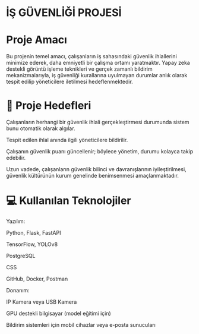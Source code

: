 # İŞ GÜVENLİĞİ PROJESİ

# Proje Amacı
Bu projenin temel amacı, çalışanların iş sahasındaki güvenlik ihlallerini minimize ederek, daha emniyetli bir çalışma ortamı yaratmaktır. Yapay zeka destekli görüntü işleme teknikleri ve gerçek zamanlı bildirim mekanizmalarıyla, iş güvenliği kurallarına uyulmayan durumlar anlık olarak tespit edilip yöneticilere iletilmesi hedeflenmektedir.

# 🎯 Proje Hedefleri
Çalışanların herhangi bir güvenlik ihlali gerçekleştirmesi durumunda sistem bunu otomatik olarak algılar.

Tespit edilen ihlal anında ilgili yöneticilere bildirilir.

Çalışanın güvenlik puanı güncellenir; böylece yönetim, durumu kolayca takip edebilir.

Uzun vadede, çalışanların güvenlik bilinci ve davranışlarının iyileştirilmesi, güvenlik kültürünün kurum genelinde benimsenmesi amaçlanmaktadır.

# 💻 Kullanılan Teknolojiler

Yazılım:

Python, Flask, FastAPI

TensorFlow, YOLOv8

PostgreSQL

CSS

GitHub, Docker, Postman

Donanım:

IP Kamera veya USB Kamera

GPU destekli bilgisayar (model eğitimi için)

Bildirim sistemleri için mobil cihazlar veya e-posta sunucuları
